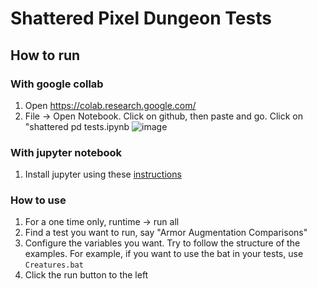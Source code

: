 # Shattered Pixel Dungeon Tests
## How to run
### With google collab
1. Open https://colab.research.google.com/
2. File -> Open Notebook. Click on github, then paste and go. Click on "shattered pd tests.ipynb ![image](https://github.com/user-attachments/assets/ca3316ff-6449-4a66-b630-b71b56111345)
### With jupyter notebook
1. Install jupyter using these [instructions](https://jupyter.org/install)
### How to use
1. For a one time only, runtime -> run all
2. Find a test you want to run, say "Armor Augmentation Comparisons"
3. Configure the variables you want. Try to follow the structure of the examples. For example, if you want to use the bat in your tests, use `Creatures.bat`
4. Click the run button to the left


